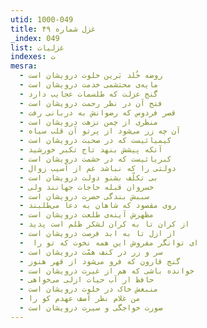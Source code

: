 ```yaml
---
utid: 1000-049
title: غزل شماره ۴۹
_index: 049
list: غزلیات
indexes: ت
mesra:
  - روضه خُلد بَرین خلوت درویشان است
  - مایه‌ی محتشمی خدمت درویشان است
  - گنج عزلت که طلسمات عجایب دارد
  - فتح آن در نظر رحمت درویشان است
  - قصر فردوس که رضوانش به دربانی رفت
  - منظری از چمن نزهت درویشان است
  - آن چه زر می‌شود از پرتو آن قلب سیاه
  - کیمیائیست که در صحبت درویشان است
  - آنکه پیشش بنهد تاج تکبر خورشید
  - کبریائیست که در حشمت درویشان است
  - دولتی را که نباشد غم از آسیب زوال
  - بی تکلّف بشنو دولت درویشان است
  - خسروان قبله حاجات جهانند ولی
  - سببش بندگی حضرت درویشان است
  - روی مقصود که شاهان به دعا می‌طلبند
  - مظهرش آینه‌ی طلعت درویشان است
  - از کران تا به کران لشکر ظلم است پدید
  - از ازل تا به ابد فرصت درویشان است
  - ‌ ای توانگر مفروش این همه نخوت که تو را
  - سر و زر در کنف همّت درویشان است
  - گنج قارون که فرو می‌شود از قهر هنوز
  - خوانده باشی که هم از غیرت درویشان است
  - حافظ ار آب حیات ازلی می‌خواهی
  - منبعش خاک در خلوت درویشان است
  - من غلام نظر آصف عهدم کو را
  - صورت خواجگی و سیرت درویشان است
---
```

